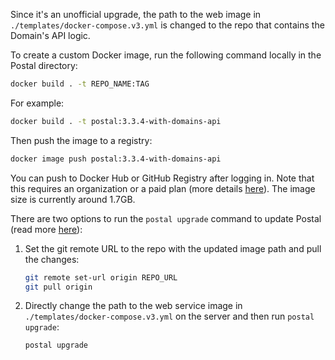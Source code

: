 Since it's an unofficial upgrade, the path to the web image in `./templates/docker-compose.v3.yml` is changed to the repo that contains the Domain's API logic.

To create a custom Docker image, run the following command locally in the Postal directory:

```sh
docker build . -t REPO_NAME:TAG
```

For example:

```sh
docker build . -t postal:3.3.4-with-domains-api
```

Then push the image to a registry:

```sh
docker image push postal:3.3.4-with-domains-api
```

You can push to Docker Hub or GitHub Registry after logging in. Note that this requires an organization or a paid plan (more details [here](https://docs.github.com/en/get-started/learning-about-github/githubs-plans)). The image size is currently around 1.7GB.

There are two options to run the `postal upgrade` command to update Postal (read more [here](https://docs.postalserver.io/getting-started/upgrading)):

1. Set the git remote URL to the repo with the updated image path and pull the changes:

   ```sh
   git remote set-url origin REPO_URL
   git pull origin
   ```

2. Directly change the path to the web service image in `./templates/docker-compose.v3.yml` on the server and then run `postal upgrade`:

   ```sh
   postal upgrade
   ```